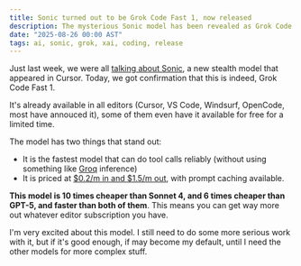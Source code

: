 ```yaml
---
title: Sonic turned out to be Grok Code Fast 1, now released
description: The mysterious Sonic model has been revealed as Grok Code by xAI, and it's now officially available.
date: "2025-08-26 00:00 AST"
tags: ai, sonic, grok, xai, coding, release
---
```


Just last week, we were all [talking about Sonic](/posts/the-sonic-new-model-is-really-good), a new stealth model that appeared in Cursor. Today, we got confirmation that this is indeed, Grok Code Fast 1.

It's already available in all editors (Cursor, VS Code, Windsurf, OpenCode, most have annouced it), some of them even have it available for free for a limited time.

The model has two things that stand out:
* It is the fastest model that can do tool calls reliably (without using something like [Groq](https://groq.com/) inference)
* It is priced at [$0.2/m in and $1.5/m out](https://docs.x.ai/docs/models/grok-code-fast-1), with prompt caching available.

**This model is 10 times cheaper than Sonnet 4, and 6 times cheaper than GPT-5, and faster than both of them**. This means you can get way more out whatever editor subscription you have.

I'm very excited about this model. I still need to do some more serious work with it, but if it's good enough, if may become my default, until I need the other models for more complex stuff.
